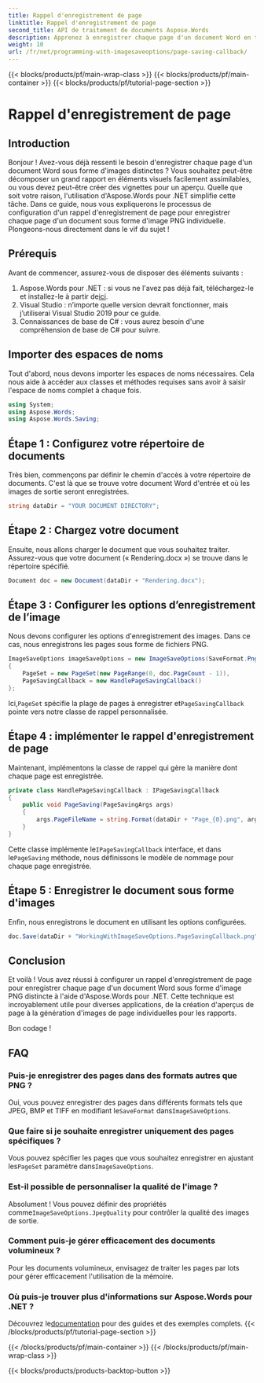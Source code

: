 ```yaml
---
title: Rappel d'enregistrement de page
linktitle: Rappel d'enregistrement de page
second_title: API de traitement de documents Aspose.Words
description: Apprenez à enregistrer chaque page d'un document Word en tant qu'image PNG distincte à l'aide d'Aspose.Words pour .NET avec notre guide détaillé étape par étape.
weight: 10
url: /fr/net/programming-with-imagesaveoptions/page-saving-callback/
---
```


{{< blocks/products/pf/main-wrap-class >}}
{{< blocks/products/pf/main-container >}}
{{< blocks/products/pf/tutorial-page-section >}}

# Rappel d'enregistrement de page

## Introduction

Bonjour ! Avez-vous déjà ressenti le besoin d'enregistrer chaque page d'un document Word sous forme d'images distinctes ? Vous souhaitez peut-être décomposer un grand rapport en éléments visuels facilement assimilables, ou vous devez peut-être créer des vignettes pour un aperçu. Quelle que soit votre raison, l'utilisation d'Aspose.Words pour .NET simplifie cette tâche. Dans ce guide, nous vous expliquerons le processus de configuration d'un rappel d'enregistrement de page pour enregistrer chaque page d'un document sous forme d'image PNG individuelle. Plongeons-nous directement dans le vif du sujet !

## Prérequis

Avant de commencer, assurez-vous de disposer des éléments suivants :

1.  Aspose.Words pour .NET : si vous ne l'avez pas déjà fait, téléchargez-le et installez-le à partir de[ici](https://releases.aspose.com/words/net/).
2. Visual Studio : n’importe quelle version devrait fonctionner, mais j’utiliserai Visual Studio 2019 pour ce guide.
3. Connaissances de base de C# : vous aurez besoin d'une compréhension de base de C# pour suivre.

## Importer des espaces de noms

Tout d'abord, nous devons importer les espaces de noms nécessaires. Cela nous aide à accéder aux classes et méthodes requises sans avoir à saisir l'espace de noms complet à chaque fois.

```csharp
using System;
using Aspose.Words;
using Aspose.Words.Saving;
```

## Étape 1 : Configurez votre répertoire de documents

Très bien, commençons par définir le chemin d'accès à votre répertoire de documents. C'est là que se trouve votre document Word d'entrée et où les images de sortie seront enregistrées.

```csharp
string dataDir = "YOUR DOCUMENT DIRECTORY";
```

## Étape 2 : Chargez votre document

Ensuite, nous allons charger le document que vous souhaitez traiter. Assurez-vous que votre document (« Rendering.docx ») se trouve dans le répertoire spécifié.

```csharp
Document doc = new Document(dataDir + "Rendering.docx");
```

## Étape 3 : Configurer les options d’enregistrement de l’image

Nous devons configurer les options d'enregistrement des images. Dans ce cas, nous enregistrons les pages sous forme de fichiers PNG.

```csharp
ImageSaveOptions imageSaveOptions = new ImageSaveOptions(SaveFormat.Png)
{
    PageSet = new PageSet(new PageRange(0, doc.PageCount - 1)),
    PageSavingCallback = new HandlePageSavingCallback()
};
```

 Ici,`PageSet` spécifie la plage de pages à enregistrer et`PageSavingCallback` pointe vers notre classe de rappel personnalisée.

## Étape 4 : implémenter le rappel d'enregistrement de page

Maintenant, implémentons la classe de rappel qui gère la manière dont chaque page est enregistrée.

```csharp
private class HandlePageSavingCallback : IPageSavingCallback
{
    public void PageSaving(PageSavingArgs args)
    {
        args.PageFileName = string.Format(dataDir + "Page_{0}.png", args.PageIndex);
    }
}
```

 Cette classe implémente le`IPageSavingCallback` interface, et dans le`PageSaving` méthode, nous définissons le modèle de nommage pour chaque page enregistrée.

## Étape 5 : Enregistrer le document sous forme d'images

Enfin, nous enregistrons le document en utilisant les options configurées.

```csharp
doc.Save(dataDir + "WorkingWithImageSaveOptions.PageSavingCallback.png", imageSaveOptions);
```

## Conclusion

Et voilà ! Vous avez réussi à configurer un rappel d'enregistrement de page pour enregistrer chaque page d'un document Word sous forme d'image PNG distincte à l'aide d'Aspose.Words pour .NET. Cette technique est incroyablement utile pour diverses applications, de la création d'aperçus de page à la génération d'images de page individuelles pour les rapports. 

Bon codage !

## FAQ

### Puis-je enregistrer des pages dans des formats autres que PNG ?  
 Oui, vous pouvez enregistrer des pages dans différents formats tels que JPEG, BMP et TIFF en modifiant le`SaveFormat` dans`ImageSaveOptions`.

### Que faire si je souhaite enregistrer uniquement des pages spécifiques ?  
 Vous pouvez spécifier les pages que vous souhaitez enregistrer en ajustant les`PageSet` paramètre dans`ImageSaveOptions`.

### Est-il possible de personnaliser la qualité de l'image ?  
 Absolument ! Vous pouvez définir des propriétés comme`ImageSaveOptions.JpegQuality` pour contrôler la qualité des images de sortie.

### Comment puis-je gérer efficacement des documents volumineux ?  
Pour les documents volumineux, envisagez de traiter les pages par lots pour gérer efficacement l'utilisation de la mémoire.

### Où puis-je trouver plus d'informations sur Aspose.Words pour .NET ?  
 Découvrez le[documentation](https://reference.aspose.com/words/net/) pour des guides et des exemples complets.
{{< /blocks/products/pf/tutorial-page-section >}}

{{< /blocks/products/pf/main-container >}}
{{< /blocks/products/pf/main-wrap-class >}}

{{< blocks/products/products-backtop-button >}}
